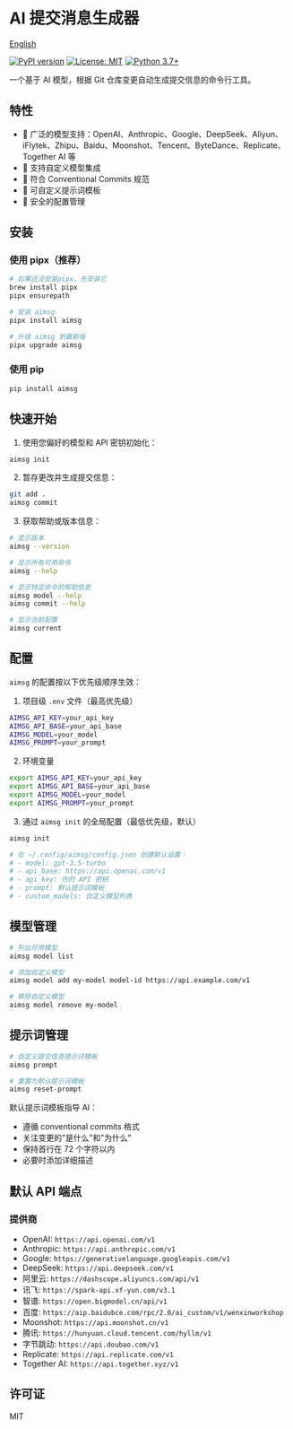 # AI 提交消息生成器

[English](./README.md)

[![PyPI version](https://badge.fury.io/py/aimsg.svg)](https://badge.fury.io/py/aimsg)
[![License: MIT](https://img.shields.io/badge/License-MIT-yellow.svg)](https://opensource.org/licenses/MIT)
[![Python 3.7+](https://img.shields.io/badge/python-3.7+-blue.svg)](https://www.python.org/downloads/)

一个基于 AI 模型，根据 Git 仓库变更自动生成提交信息的命令行工具。

## 特性

- 🤖 广泛的模型支持：OpenAI、Anthropic、Google、DeepSeek、Aliyun、iFlytek、Zhipu、Baidu、Moonshot、Tencent、ByteDance、Replicate、Together AI 等
- 🔧 支持自定义模型集成
- 📝 符合 Conventional Commits 规范
- 🎯 可自定义提示词模板
- 🔑 安全的配置管理

## 安装

### 使用 pipx（推荐）

```bash
# 如果还没安装pipx，先安装它
brew install pipx
pipx ensurepath

# 安装 aimsg
pipx install aimsg

# 升级 aimsg 到最新版
pipx upgrade aimsg
```

### 使用 pip

```bash
pip install aimsg
```

## 快速开始

1. 使用您偏好的模型和 API 密钥初始化：

```bash
aimsg init
```

2. 暂存更改并生成提交信息：

```bash
git add .
aimsg commit
```

3. 获取帮助或版本信息：

```bash
# 显示版本
aimsg --version

# 显示所有可用命令
aimsg --help

# 显示特定命令的帮助信息
aimsg model --help
aimsg commit --help

# 显示当前配置
aimsg current
```

## 配置

`aimsg` 的配置按以下优先级顺序生效：

1. 项目级 `.env` 文件（最高优先级）

```bash
AIMSG_API_KEY=your_api_key
AIMSG_API_BASE=your_api_base
AIMSG_MODEL=your_model
AIMSG_PROMPT=your_prompt
```

2. 环境变量

```bash
export AIMSG_API_KEY=your_api_key
export AIMSG_API_BASE=your_api_base
export AIMSG_MODEL=your_model
export AIMSG_PROMPT=your_prompt
```

3. 通过 `aimsg init` 的全局配置（最低优先级，默认）

```bash
aimsg init

# 在 ~/.config/aimsg/config.json 创建默认设置：
# - model: gpt-3.5-turbo
# - api_base: https://api.openai.com/v1
# - api_key: 你的 API 密钥
# - prompt: 默认提示词模板
# - custom_models: 自定义模型列表
```

## 模型管理

```bash
# 列出可用模型
aimsg model list

# 添加自定义模型
aimsg model add my-model model-id https://api.example.com/v1

# 移除自定义模型
aimsg model remove my-model
```

## 提示词管理

```bash
# 自定义提交信息提示词模板
aimsg prompt

# 重置为默认提示词模板
aimsg reset-prompt
```

默认提示词模板指导 AI：

- 遵循 conventional commits 格式
- 关注变更的"是什么"和"为什么"
- 保持首行在 72 个字符以内
- 必要时添加详细描述

## 默认 API 端点

### 提供商

- OpenAI: `https://api.openai.com/v1`
- Anthropic: `https://api.anthropic.com/v1`
- Google: `https://generativelanguage.googleapis.com/v1`
- DeepSeek: `https://api.deepseek.com/v1`
- 阿里云: `https://dashscope.aliyuncs.com/api/v1`
- 讯飞: `https://spark-api.xf-yun.com/v3.1`
- 智谱: `https://open.bigmodel.cn/api/v1`
- 百度: `https://aip.baidubce.com/rpc/2.0/ai_custom/v1/wenxinworkshop`
- Moonshot: `https://api.moonshot.cn/v1`
- 腾讯: `https://hunyuan.cloud.tencent.com/hyllm/v1`
- 字节跳动: `https://api.doubao.com/v1`
- Replicate: `https://api.replicate.com/v1`
- Together AI: `https://api.together.xyz/v1`

## 许可证

MIT
